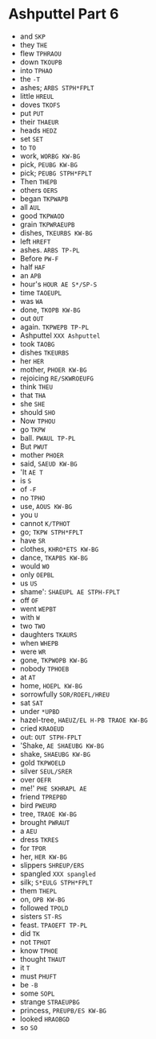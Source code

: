 # Ashputtel Part 6

* and `SKP`
* they `THE`
* flew `TPHRAOU`
* down `TKOUPB`
* into `TPHAO`
* the `-T`
* ashes; `ARBS STPH*FPLT`
* little `HREUL`
* doves `TKOFS`
* put `PUT`
* their `THAEUR`
* heads `HEDZ`
* set `SET`
* to `TO`
* work, `WORBG KW-BG`
* pick, `PEUBG KW-BG`
* pick; `PEUBG STPH*FPLT`
* Then `THEPB`
* others `OERS`
* began `TKPWAPB`
* all `AUL`
* good `TKPWAOD`
* grain `TKPWRAEUPB`
* dishes, `TKEURBS KW-BG`
* left `HREFT`
* ashes. `ARBS TP-PL`
* Before `PW-F`
* half `HAF`
* an `APB`
* hour's `HOUR AE S*/SP-S`
* time `TAOEUPL`
* was `WA`
* done, `TKOPB KW-BG`
* out `OUT`
* again. `TKPWEPB TP-PL`
* Ashputtel `XXX Ashputtel`
* took `TAOBG`
* dishes `TKEURBS`
* her `HER`
* mother, `PHOER KW-BG`
* rejoicing `RE/SKWROEUFG`
* think `THEU`
* that `THA`
* she `SHE`
* should `SHO`
* Now `TPHOU`
* go `TKPW`
* ball. `PWAUL TP-PL`
* But `PWUT`
* mother `PHOER`
* said, `SAEUD KW-BG`
* 'It `AE T`
* is `S`
* of `-F`
* no `TPHO`
* use, `AOUS KW-BG`
* you `U`
* cannot `K/TPHOT`
* go; `TKPW STPH*FPLT`
* have `SR`
* clothes, `KHRO*ETS KW-BG`
* dance, `TKAPBS KW-BG`
* would `WO`
* only `OEPBL`
* us `US`
* shame': `SHAEUPL AE STPH-FPLT`
* off `OF`
* went `WEPBT`
* with `W`
* two `TWO`
* daughters `TKAURS`
* when `WHEPB`
* were `WR`
* gone, `TKPWOPB KW-BG`
* nobody `TPHOEB`
* at `AT`
* home, `HOEPL KW-BG`
* sorrowfully `SOR/ROEFL/HREU`
* sat `SAT`
* under `*UPBD`
* hazel-tree, `HAEUZ/EL H-PB TRAOE KW-BG`
* cried `KRAOEUD`
* out: `OUT STPH-FPLT`
* 'Shake, `AE SHAEUBG KW-BG`
* shake, `SHAEUBG KW-BG`
* gold `TKPWOELD`
* silver `SEUL/SRER`
* over `OEFR`
* me!' `PHE SKHRAPL AE`
* friend `TPREPBD`
* bird `PWEURD`
* tree, `TRAOE KW-BG`
* brought `PWRAUT`
* a `AEU`
* dress `TKRES`
* for `TPOR`
* her, `HER KW-BG`
* slippers `SHREUP/ERS`
* spangled `XXX spangled`
* silk; `S*EULG STPH*FPLT`
* them `THEPL`
* on, `OPB KW-BG`
* followed `TPOLD`
* sisters `ST-RS`
* feast. `TPAOEFT TP-PL`
* did `TK`
* not `TPHOT`
* know `TPHOE`
* thought `THAUT`
* it `T`
* must `PHUFT`
* be `-B`
* some `SOPL`
* strange `STRAEUPBG`
* princess, `PREUPB/ES KW-BG`
* looked `HRAOBGD`
* so `SO`
